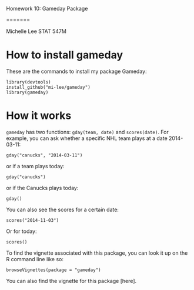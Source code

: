 Homework 10: Gameday Package

=======

Michelle Lee
STAT 547M


# How to install gameday

These are the commands to install my package Gameday:

```
library(devtools)
install_github("mi-lee/gameday")
library(gameday)
```

# How it works
`gameday` has two functions: `gday(team, date)` and `scores(date)`. For example, you can ask whether a specific NHL team plays at a date 2014-03-11:

```
gday("canucks", "2014-03-11")
```

or if a team plays today:

```
gday("canucks")
```

or if the Canucks plays today:

```
gday()
```

You can also see the scores for a certain date:

```
scores("2014-11-03")
```

Or for today:

```
scores()
```


To find the vignette associated with this package, you can look it up on the R command line like so:

```
browseVignettes(package = "gameday")
```

You can also find the vignette for this package [here].
